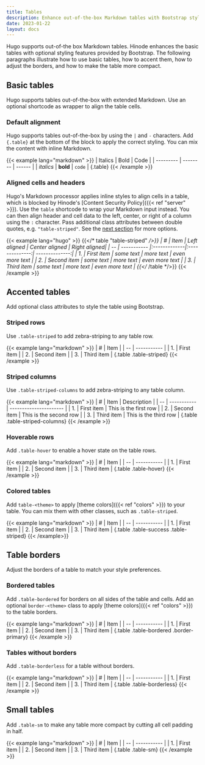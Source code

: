 ```yaml
---
title: Tables
description: Enhance out-of-the-box Markdown tables with Bootstrap styling.
date: 2023-01-22
layout: docs
---
```


Hugo supports out-of-the box Markdown tables. Hinode enhances the basic tables with optional styling features provided by Bootstrap. The following paragraphs illustrate how to use basic tables, how to accent them, how to adjust the borders, and how to make the table more compact.

## Basic tables

Hugo supports tables out-of-the-box with extended Markdown. Use an optional shortcode as wrapper to align the table cells.

### Default alignment

Hugo supports tables out-of-the-box by using the `|` and `-` characters. Add `{.table}` at the bottom of the block to apply the correct styling. You can mix the content with inline Markdown.

{{< example lang="markdown" >}}
| Italics   | Bold     | Code   |
| --------- | -------- | ------ |
| _italics_ | **bold** | `code` |
{.table}
{{< /example >}}

### Aligned cells and headers

Hugo's Markdown processor applies inline styles to align cells in a table, which is blocked by Hinode's [Content Security Policy]({{< ref "server" >}}). Use the `table` shortcode to wrap your Markdown input instead. You can then align header and cell data to the left, center, or right of a column using the `:` character. Pass additional class attributes between double quotes, e.g. `"table-striped"`. See the [next section](#accented-tables) for more options.

<!-- markdownlint-disable MD037 -->
{{< example lang="hugo" >}}
{{</* table "table-striped" */>}}
| #  | Item        | Left aligned | Center aligned |   Right aligned|
| -- | ----------- |:-------------|:--------------:| --------------:|
| 1. | First item  | some text    | more text      | even more text |
| 2. | Second item | some text    | more text      | even more text |
| 3. | Third item  | some text    | more text      | even more text |
{{</* /table */>}}
{{< /example >}}
<!-- markdownlint-enable MD037 -->

## Accented tables

Add optional class attributes to style the table using Bootstrap.

### Striped rows

Use `.table-striped` to add zebra-striping to any table row.

{{< example lang="markdown" >}}
| #  | Item        |
| -- | ----------- |
| 1. | First item  |
| 2. | Second item |
| 3. | Third item  |
{.table .table-striped}
{{< /example >}}

### Striped columns

Use `.table-striped-columns` to add zebra-striping to any table column.

{{< example lang="markdown" >}}
| #  | Item        | Description            |
| -- | ----------- | ---------------------- |
| 1. | First item  | This is the first row  |
| 2. | Second item | This is the second row |
| 3. | Third item  | This is the third row  |
{.table .table-striped-columns}
{{< /example >}}

### Hoverable rows

Add `.table-hover` to enable a hover state on the table rows.

{{< example lang="markdown" >}}
| #  | Item        |
| -- | ----------- |
| 1. | First item  |
| 2. | Second item |
| 3. | Third item  |
{.table .table-hover}
{{< /example >}}

### Colored tables

Add `table-<theme>` to apply [theme colors]({{< ref "colors" >}}) to your table. You can mix them with other classes, such as `.table-striped`.

{{< example lang="markdown" >}}
| #  | Item        |
| -- | ----------- |
| 1. | First item  |
| 2. | Second item |
| 3. | Third item  |
{.table .table-success .table-striped}
{{< /example>}}

## Table borders

Adjust the borders of a table to match your style preferences.

### Bordered tables

Add `.table-bordered` for borders on all sides of the table and cells. Add an optional `border-<theme>` class to apply [theme colors]({{< ref "colors" >}}) to the table borders.

{{< example lang="markdown" >}}
| #  | Item        |
| -- | ----------- |
| 1. | First item  |
| 2. | Second item |
| 3. | Third item  |
{.table .table-bordered .border-primary}
{{< /example >}}

### Tables without borders

Add `.table-borderless` for a table without borders.

{{< example lang="markdown" >}}
| #  | Item        |
| -- | ----------- |
| 1. | First item  |
| 2. | Second item |
| 3. | Third item  |
{.table .table-borderless}
{{< /example >}}

## Small tables

Add `.table-sm` to make any table more compact by cutting all cell padding in half.

{{< example lang="markdown" >}}
| #  | Item        |
| -- | ----------- |
| 1. | First item  |
| 2. | Second item |
| 3. | Third item  |
{.table .table-sm}
{{< /example >}}
